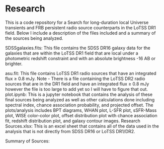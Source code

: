 # Research
This is a code repository for a Search for long-duration local Universe transients and FRB persistent radio source counterparts in the LoTSS DR1 field. Below I include a description of the files included and a summary of the sources being analyzed. 

SDSSgalaxies.fits: This file contains the SDSS DR16 galaxy data for the galaxies that are within the LoTSS DR1 field that are local under a photometric redshift constraint and with an absolute brightness -16 AB or brighter. 

asu.fit: This file contains LoTSS DR1 radio sources that have an integrated flux $\geq$ 0.8 mJy. 
Note - There is a file containing the LoTSS DR2 radio sources that are in the DR1 field and have an integrated flux $\geq$ 0.8 mJy however the file is too large to add yet so I will have to figure that out. 
plot.ipynb: This is a jupyter notebook that contains the analysis of these final sources being analyzed as well as other calculations done including spectral index, chance association probability, and projected offset. The plots/analysis includes BPT diagrams, WHAN plot, L-SFR plot, sSFR-Mass plot, WISE color-color plot, offset distribution plot with chance association fit, redshift distribution plot, and galaxy contour images. 
Research Sources.xlsx: This is an excel sheet that contains all of the data used in the analysis that is not directly from SDSS DR16 or LoTSS DR1/DR2. 

Summary of Sources:
